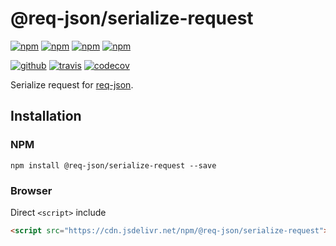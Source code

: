 # @req-json/serialize-request

[![npm][npm-version]][npm]
[![npm][npm-size]][npm]
[![npm][npm-downloads]][npm]
[![npm][npm-license]][npm]


[![github][github-issues]][github]
[![travis][travis-build]][travis]
[![codecov][codecov-svg]][codecov]


Serialize request for [req-json][req-json].

## Installation

### NPM

```
npm install @req-json/serialize-request --save
```

### Browser

Direct `<script>` include

```html
<script src="https://cdn.jsdelivr.net/npm/@req-json/serialize-request"></script>
```

[req-json]: https://github.com/Cweili/req-json

[npm]: https://www.npmjs.com/package/@req-json/serialize-request
[npm-version]: https://img.shields.io/npm/v/@req-json%2Fserialize-request.svg
[npm-size]: https://img.shields.io/bundlephobia/minzip/@req-json%2Fserialize-request.svg
[npm-downloads]: https://img.shields.io/npm/dt/@req-json%2Fserialize-request.svg
[npm-license]: https://img.shields.io/npm/l/@req-json%2Fserialize-request.svg

[github]: https://github.com/Cweili/req-json
[github-issues]: https://img.shields.io/github/issues/Cweili/req-json.svg

[travis]: https://travis-ci.org/req-json/req-json-serialize-request
[travis-build]: https://travis-ci.org/req-json/req-json-serialize-request.svg?branch=master

[codecov]: https://codecov.io/gh/req-json/req-json-serialize-request
[codecov-svg]: https://img.shields.io/codecov/c/github/req-json/req-json-serialize-request.svg
